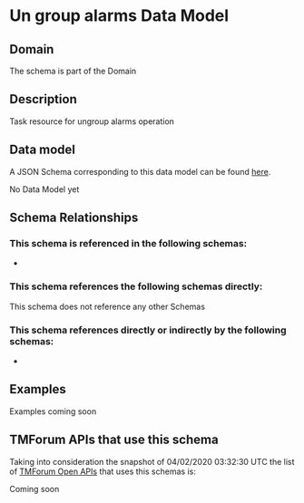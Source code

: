 # Un group alarms Data Model

## Domain

The  schema is part of the  Domain

## Description

Task resource for ungroup alarms operation

## Data model

A JSON Schema corresponding to this data model can be found
[here](https://github.com/tmforum-rand/schemas/blob/candidates/Resource/UnGroupAlarms.schema.json).

No Data Model yet

## Schema Relationships

### This schema is referenced in the following schemas:

-

### This schema references the following schemas directly:

This schema does not reference any other Schemas

### This schema references directly or indirectly by the following schemas:

-



## Examples

Examples coming soon

## TMForum APIs that use this schema

Taking into consideration the snapshot of 04/02/2020 03:32:30 UTC the list of [TMForum Open APIs](https://www.tmforum.org/open-apis/) that uses this schemas is:

Coming soon